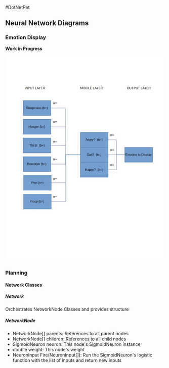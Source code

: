 #DotNetPet

## Neural Network Diagrams

### Emotion Display

**Work in Progress**

![Emotion Diagram](dotnetpet-neural-net-diagram.jpg)

### Planning

#### Network Classes

##### Network

Orchestrates NetworkNode Classes and provides structure

##### NetworkNode

- NetworkNode[] parents: References to all parent nodes
- NetworkNode[] children: References to all child nodes
- SigmoidNeuron neuron: This node's SigmoidNeuron instance
- double weight: This node's weight
- NeuronInput Fire(NeuronInput[]): Run the SigmoidNeuron's logistic function with the list of inputs and return new inputs
